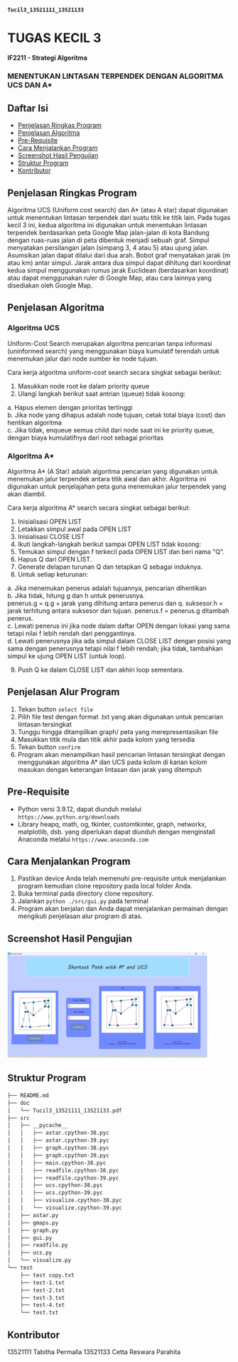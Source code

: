 #### `Tucil3_13521111_13521133`

# TUGAS KECIL 3 <br>

#### IF2211 - Strategi Algoritma <br>
### MENENTUKAN LINTASAN TERPENDEK DENGAN ALGORITMA UCS DAN A* <br>

## Daftar Isi

- [Penjelasan Ringkas Program](#penjelasan-ringkas-program)
- [Penjelasan Algoritma](#penjelasan-algoritma)
- [Pre-Requisite](#pre-requisite)
- [Cara Menjalankan Program](#cara-menjalankan-program)
- [Screenshot Hasil Pengujian](#screenshot-hasil-pengujian)
- [Struktur Program](#struktur-program)
- [Kontributor](#kontributor)

## Penjelasan Ringkas Program

Algoritma UCS (Uniform cost search) dan A* (atau A star) dapat digunakan untuk menentukan lintasan terpendek dari suatu titik ke titik lain. Pada tugas kecil 3 ini, kedua algoritma ini digunakan untuk menentukan lintasan terpendek berdasarkan peta Google Map jalan-jalan di kota Bandung dengan ruas-ruas jalan di peta dibentuk menjadi sebuah graf. Simpul menyatakan persilangan jalan (simpang 3, 4 atau 5) atau ujung jalan. Asumsikan jalan dapat dilalui dari dua arah. Bobot graf menyatakan jarak (m atau km) antar simpul. Jarak antara dua simpul dapat dihitung dari koordinat kedua simpul menggunakan rumus jarak Euclidean (berdasarkan koordinat) atau dapat menggunakan ruler di Google Map, atau cara lainnya yang disediakan oleh Google Map.

## Penjelasan Algoritma
### Algoritma UCS
Uniform-Cost Search merupakan algoritma pencarian tanpa informasi (uninformed search) yang menggunakan biaya kumulatif terendah untuk menemukan jalur dari node sumber ke node tujuan.

Cara kerja algoritma uniform-cost search secara singkat sebagai berikut:

1. Masukkan node root ke dalam priority queue
2. Ulangi langkah berikut saat antrian (queue) tidak kosong:

a. Hapus elemen dengan prioritas tertinggi <br>
b. Jika node yang dihapus adalah node tujuan, cetak total biaya (cost) dan hentikan algoritma <br>
c. Jika tidak, enqueue semua child dari node saat ini ke priority queue, dengan biaya kumulatifnya dari root sebagai prioritas <br>

### Algoritma A*
Algoritma A* (A Star) adalah algoritma pencarian yang digunakan untuk menemukan jalur terpendek antara titik awal dan akhir. Algoritma ini digunakan untuk penjelajahan peta guna menemukan jalur terpendek yang akan diambil.

Cara kerja algoritma A* search secara singkat sebagai berikut:

1. Inisialisasi OPEN LIST
2. Letakkan simpul awal pada OPEN LIST
3. Inisialisasi CLOSE LIST
4. Ikuti langkah-langkah berikut sampai OPEN LIST tidak kosong:
5. Temukan simpul dengan f terkecil pada OPEN LIST dan beri nama "Q".
6. Hapus Q dari OPEN LIST.
7. Generate delapan turunan Q dan tetapkan Q sebagai induknya.
8. Untuk setiap keturunan:

a. Jika menemukan penerus adalah tujuannya, pencarian dihentikan <br>
b. Jika tidak, hitung g dan h untuk penerusnya. <br>
penerus.g = q.g + jarak yang dihitung antara penerus dan q. suksesor.h = jarak terhitung antara suksesor dan tujuan. penerus.f = penerus.g ditambah penerus. <br>
c. Lewati penerus ini jika node dalam daftar OPEN dengan lokasi yang sama tetapi nilai f lebih rendah dari penggantinya. <br>
d. Lewati penerusnya jika ada simpul dalam CLOSE LIST dengan posisi yang sama dengan penerusnya tetapi nilai f lebih rendah; jika tidak, tambahkan simpul ke ujung OPEN LIST (untuk loop).<br>

9. Push Q ke dalam CLOSE LIST dan akhiri loop sementara.

## Penjelasan Alur Program

1. Tekan button `select file` 
2. Pilih file test dengan format .txt yang akan digunakan untuk pencarian lintasan tersingkat
3. Tunggu hingga ditampilkan graph/ peta yang merepresentasikan file
4. Masukkan titik mula dan titik akhir pada kolom yang tersedia
5. Tekan button `confirm`
6. Program akan menampilkan hasil pencarian lintasan tersingkat dengan menggunakan algoritma A* dan UCS pada kolom di kanan kolom masukan dengan keterangan lintasan dan jarak yang ditempuh

## Pre-Requisite
* Python versi 3.9.12, dapat diunduh melalui `https://www.python.org/downloads`
* Library heapq, math, og, tkinter, customtkinter, graph, networkx, matplotlib, dsb. yang diperlukan dapat diunduh dengan menginstall Anaconda melalui `https://www.anaconda.com`

## Cara Menjalankan Program
1. Pastikan device Anda telah memenuhi pre-requisite untuk menjalankan program kemudian clone repository pada local folder Anda.
2. Buka terminal pada directory clone repository.
3. Jalankan `python ./src/gui.py` pada terminal
4. Program akan berjalan dan Anda dapat menjalankan permainan dengan mengikuti penjelasan alur program di atas.

## Screenshot Hasil Pengujian

<img src="./program.png" width="450">

## Struktur Program

```bash
├── README.md
├── doc
│   └── Tucil3_13521111_13521133.pdf
├── src
│   ├── __pycache__
│   │   ├── astar.cpython-38.pyc
│   │   ├── astar.cpython-39.pyc
│   │   ├── graph.cpython-38.pyc
│   │   ├── graph.cpython-39.pyc
│   │   ├── main.cpython-38.pyc
│   │   ├── readfile.cpython-38.pyc
│   │   ├── readfile.cpython-39.pyc
│   │   ├── ucs.cpython-38.pyc
│   │   ├── ucs.cpython-39.pyc
│   │   ├── visualize.cpython-38.pyc
│   │   └── visualize.cpython-39.pyc
│   ├── astar.py
│   ├── gmaps.py
│   ├── graph.py
│   ├── gui.py
│   ├── readfile.py
│   ├── ucs.py
│   └── visualize.py
└── test
    ├── test copy.txt
    ├── test-1.txt
    ├── test-2.txt
    ├── test-3.txt
    ├── test-4.txt
    └── test.txt
```

## Kontributor

13521111 Tabitha Permalla
13521133 Cetta Reswara Parahita
